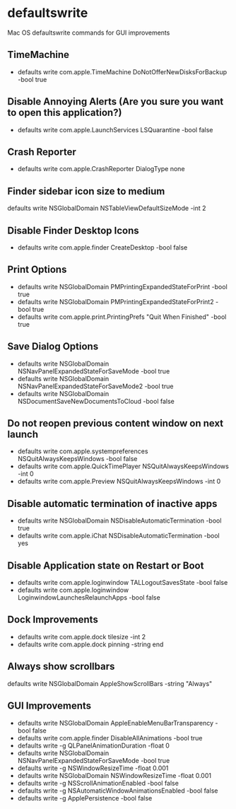 # defaultswrite
Mac OS defaultswrite commands for GUI improvements

## TimeMachine
- defaults write com.apple.TimeMachine DoNotOfferNewDisksForBackup -bool true

## Disable Annoying Alerts (Are you sure you want to open this application?)
- defaults write com.apple.LaunchServices LSQuarantine -bool false

## Crash Reporter
- defaults write com.apple.CrashReporter DialogType none

## Finder sidebar icon size to medium
defaults write NSGlobalDomain NSTableViewDefaultSizeMode -int 2

## Disable Finder Desktop Icons
- defaults write com.apple.finder CreateDesktop -bool false

## Print Options
- defaults write NSGlobalDomain PMPrintingExpandedStateForPrint -bool true
- defaults write NSGlobalDomain PMPrintingExpandedStateForPrint2 -bool true
- defaults write com.apple.print.PrintingPrefs "Quit When Finished" -bool true

## Save Dialog Options
- defaults write NSGlobalDomain NSNavPanelExpandedStateForSaveMode -bool true
- defaults write NSGlobalDomain NSNavPanelExpandedStateForSaveMode2 -bool true
- defaults write NSGlobalDomain NSDocumentSaveNewDocumentsToCloud -bool false

## Do not reopen previous content window on next launch
- defaults write com.apple.systempreferences NSQuitAlwaysKeepsWindows -bool false
- defaults write com.apple.QuickTimePlayer NSQuitAlwaysKeepsWindows -int 0
- defaults write com.apple.Preview NSQuitAlwaysKeepsWindows -int 0

## Disable automatic termination of inactive apps
- defaults write NSGlobalDomain NSDisableAutomaticTermination -bool true
- defaults write com.apple.iChat NSDisableAutomaticTermination -bool yes

## Disable Application state on Restart or Boot
- defaults write com.apple.loginwindow TALLogoutSavesState -bool false
- defaults write com.apple.loginwindow LoginwindowLaunchesRelaunchApps -bool false

## Dock Improvements
- defaults write com.apple.dock tilesize -int 2
- defaults write com.apple.dock pinning -string end




## Always show scrollbars
defaults write NSGlobalDomain AppleShowScrollBars -string "Always"

## GUI Improvements
- defaults write NSGlobalDomain AppleEnableMenuBarTransparency -bool false
- defaults write com.apple.finder DisableAllAnimations -bool true
- defaults write -g QLPanelAnimationDuration -float 0
- defaults write NSGlobalDomain NSNavPanelExpandedStateForSaveMode -bool true
- defaults write -g NSWindowResizeTime -float 0.001
- defaults write NSGlobalDomain NSWindowResizeTime -float 0.001
- defaults write -g NSScrollAnimationEnabled -bool false
- defaults write -g NSAutomaticWindowAnimationsEnabled -bool false
- defaults write -g ApplePersistence -bool false

